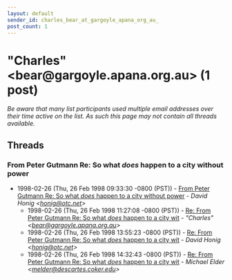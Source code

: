 ```yaml
---
layout: default
sender_id: charles_bear_at_gargoyle_apana_org_au_
post_count: 1
---
```


# "Charles" <bear<span>@</span>gargoyle.apana.org.au> (1 post)

_Be aware that many list participants used multiple email addresses over their time active on the list. As such this page may not contain all threads available._

## Threads

### From Peter Gutmann  Re: So what *does* happen to a city without power
+ 1998-02-26 (Thu, 26 Feb 1998 09:33:30 -0800 (PST)) - [From Peter Gutmann  Re: So what *does* happen to a city without power](/archive/1998/02/5bd499e4a1198b7469233da14ba5f1422cc3a7704cb56fbcb5fa772604b0e8e8) - _David Honig \<honig@otc.net\>_
  + 1998-02-26 (Thu, 26 Feb 1998 11:27:08 -0800 (PST)) - [Re: From Peter Gutmann  Re: So what *does* happen to a city  wit](/archive/1998/02/88485ebed6c5ca3f9d8aa787c45487239436fa562ff4b818828bbcdd6068b2b9) - _"Charles" \<bear@gargoyle.apana.org.au\>_
  + 1998-02-26 (Thu, 26 Feb 1998 13:55:23 -0800 (PST)) - [Re: From Peter Gutmann  Re: So what *does* happen to a city  wit](/archive/1998/02/1880e95ac501d326f7e7fd0c0718dd11f24f3a4d5404ec7af29d6ddfbcc85dcb) - _David Honig \<honig@otc.net\>_
  + 1998-02-26 (Thu, 26 Feb 1998 14:32:43 -0800 (PST)) - [Re: From Peter Gutmann  Re: So what *does* happen to a city  wit](/archive/1998/02/ef702526029fb988b5ce40bc8e0384fad68daac4df407e3179b0edb319687a4e) - _Michael Elder \<melder@descartes.coker.edu\>_

